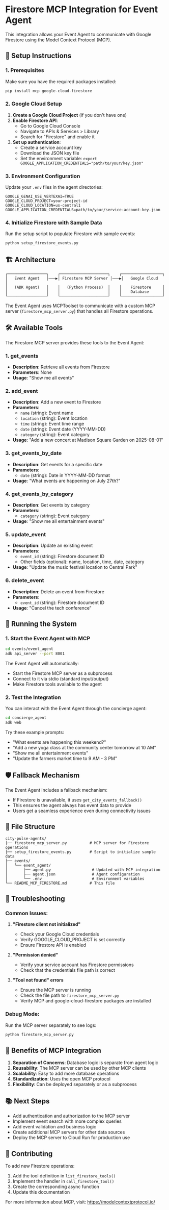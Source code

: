 # Firestore MCP Integration for Event Agent

This integration allows your Event Agent to communicate with Google Firestore using the Model Context Protocol (MCP).

## 🚀 Setup Instructions

### 1. Prerequisites

Make sure you have the required packages installed:
```bash
pip install mcp google-cloud-firestore
```

### 2. Google Cloud Setup

1. **Create a Google Cloud Project** (if you don't have one)
2. **Enable Firestore API**:
   - Go to Google Cloud Console
   - Navigate to APIs & Services > Library
   - Search for "Firestore" and enable it
3. **Set up authentication**:
   - Create a service account key
   - Download the JSON key file
   - Set the environment variable: `export GOOGLE_APPLICATION_CREDENTIALS="path/to/your/key.json"`

### 3. Environment Configuration

Update your `.env` files in the agent directories:
```env
GOOGLE_GENAI_USE_VERTEXAI=TRUE
GOOGLE_CLOUD_PROJECT=your-project-id
GOOGLE_CLOUD_LOCATION=us-central1
GOOGLE_APPLICATION_CREDENTIALS=path/to/your/service-account-key.json
```

### 4. Initialize Firestore with Sample Data

Run the setup script to populate Firestore with sample events:
```bash
python setup_firestore_events.py
```

## 🏗️ Architecture

```
┌─────────────────┐    ┌─────────────────────┐    ┌──────────────────┐
│   Event Agent   │───▶│ Firestore MCP Server │───▶│   Google Cloud   │
│   (ADK Agent)   │    │   (Python Process)  │    │    Firestore     │
│                 │    │                     │    │    Database      │
└─────────────────┘    └─────────────────────┘    └──────────────────┘
```

The Event Agent uses MCPToolset to communicate with a custom MCP server (`firestore_mcp_server.py`) that handles all Firestore operations.

## 🛠️ Available Tools

The Firestore MCP server provides these tools to the Event Agent:

### 1. **get_events**
- **Description**: Retrieve all events from Firestore
- **Parameters**: None
- **Usage**: "Show me all events"

### 2. **add_event**
- **Description**: Add a new event to Firestore
- **Parameters**: 
  - `name` (string): Event name
  - `location` (string): Event location
  - `time` (string): Event time range
  - `date` (string): Event date (YYYY-MM-DD)
  - `category` (string): Event category
- **Usage**: "Add a new concert at Madison Square Garden on 2025-08-01"

### 3. **get_events_by_date**
- **Description**: Get events for a specific date
- **Parameters**: 
  - `date` (string): Date in YYYY-MM-DD format
- **Usage**: "What events are happening on July 27th?"

### 4. **get_events_by_category**
- **Description**: Get events by category
- **Parameters**: 
  - `category` (string): Event category
- **Usage**: "Show me all entertainment events"

### 5. **update_event**
- **Description**: Update an existing event
- **Parameters**: 
  - `event_id` (string): Firestore document ID
  - Other fields (optional): name, location, time, date, category
- **Usage**: "Update the music festival location to Central Park"

### 6. **delete_event**
- **Description**: Delete an event from Firestore
- **Parameters**: 
  - `event_id` (string): Firestore document ID
- **Usage**: "Cancel the tech conference"

## 🔄 Running the System

### 1. Start the Event Agent with MCP
```bash
cd events/event_agent
adk api_server --port 8001
```

The Event Agent will automatically:
- Start the Firestore MCP server as a subprocess
- Connect to it via stdio (standard input/output)
- Make Firestore tools available to the agent

### 2. Test the Integration

You can interact with the Event Agent through the concierge agent:
```bash
cd concierge_agent
adk web
```

Try these example prompts:
- "What events are happening this weekend?"
- "Add a new yoga class at the community center tomorrow at 10 AM"
- "Show me all entertainment events"
- "Update the farmers market time to 9 AM - 3 PM"

## 🛡️ Fallback Mechanism

The Event Agent includes a fallback mechanism:
- If Firestore is unavailable, it uses `get_city_events_fallback()`
- This ensures the agent always has event data to provide
- Users get a seamless experience even during connectivity issues

## 📁 File Structure

```
city-pulse-agents/
├── firestore_mcp_server.py          # MCP server for Firestore operations
├── setup_firestore_events.py        # Script to initialize sample data
├── events/
│   └── event_agent/
│       ├── agent.py                  # Updated with MCP integration
│       ├── agent.json                # Agent configuration
│       └── .env                      # Environment variables
└── README_MCP_FIRESTORE.md          # This file
```

## 🔧 Troubleshooting

### Common Issues:

1. **"Firestore client not initialized"**
   - Check your Google Cloud credentials
   - Verify GOOGLE_CLOUD_PROJECT is set correctly
   - Ensure Firestore API is enabled

2. **"Permission denied"**
   - Verify your service account has Firestore permissions
   - Check that the credentials file path is correct

3. **"Tool not found" errors**
   - Ensure the MCP server is running
   - Check the file path to `firestore_mcp_server.py`
   - Verify MCP and google-cloud-firestore packages are installed

### Debug Mode:

Run the MCP server separately to see logs:
```bash
python firestore_mcp_server.py
```

## 🌟 Benefits of MCP Integration

1. **Separation of Concerns**: Database logic is separate from agent logic
2. **Reusability**: The MCP server can be used by other MCP clients
3. **Scalability**: Easy to add more database operations
4. **Standardization**: Uses the open MCP protocol
5. **Flexibility**: Can be deployed separately or as a subprocess

## 📚 Next Steps

- Add authentication and authorization to the MCP server
- Implement event search with more complex queries
- Add event validation and business logic
- Create additional MCP servers for other data sources
- Deploy the MCP server to Cloud Run for production use

## 🤝 Contributing

To add new Firestore operations:
1. Add the tool definition in `list_firestore_tools()`
2. Implement the handler in `call_firestore_tool()`
3. Create the corresponding async function
4. Update this documentation

For more information about MCP, visit: https://modelcontextprotocol.io/
